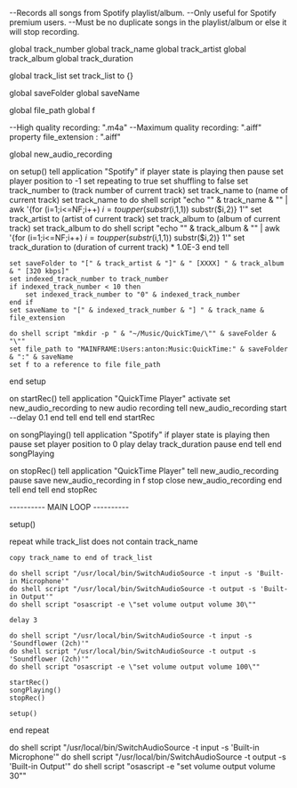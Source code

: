 --Records all songs from Spotify playlist/album.
--Only useful for Spotify premium users.
--Must be no duplicate songs in the playlist/album or else it will stop recording.

global track_number
global track_name
global track_artist
global track_album
global track_duration

global track_list
set track_list to {}

global saveFolder
global saveName

global file_path
global f

--High quality recording: ".m4a"
--Maximum quality recording: ".aiff"
property file_extension : ".aiff"

global new_audio_recording

on setup()
	tell application "Spotify"
		if player state is playing then pause
		set player position to -1
		set repeating to true
		set shuffling to false
		set track_number to (track number of current track)
		set track_name to (name of current track)
		set track_name to do shell script "echo \"" & track_name & "\" | awk '{for (i=1;i<=NF;i++) $i=toupper(substr($i,1,1)) substr($i,2)} 1'"
		set track_artist to (artist of current track)
		set track_album to (album of current track)
		set track_album to do shell script "echo \"" & track_album & "\" | awk '{for (i=1;i<=NF;i++) $i=toupper(substr($i,1,1)) substr($i,2)} 1'"
		set track_duration to (duration of current track) * 1.0E-3
	end tell
	
	set saveFolder to "[" & track_artist & "]" & " [XXXX] " & track_album & " [320 kbps]"
	set indexed_track_number to track_number
	if indexed_track_number < 10 then
		set indexed_track_number to "0" & indexed_track_number
	end if
	set saveName to "[" & indexed_track_number & "] " & track_name & file_extension
	
	do shell script "mkdir -p " & "~/Music/QuickTime/\"" & saveFolder & "\""
	set file_path to "MAINFRAME:Users:anton:Music:QuickTime:" & saveFolder & ":" & saveName
	set f to a reference to file file_path
end setup

on startRec()
	tell application "QuickTime Player"
		activate
		set new_audio_recording to new audio recording
		tell new_audio_recording
			start
			--delay 0.1
		end tell
	end tell
end startRec

on songPlaying()
	tell application "Spotify"
		if player state is playing then pause
		set player position to 0
		play
		delay track_duration
		pause
	end tell
end songPlaying

on stopRec()
	tell application "QuickTime Player"
		tell new_audio_recording
			pause
			save new_audio_recording in f
			stop
			close new_audio_recording
		end tell
	end tell
end stopRec

---------- MAIN LOOP ----------

setup()

repeat while track_list does not contain track_name
	
	copy track_name to end of track_list
	
	do shell script "/usr/local/bin/SwitchAudioSource -t input -s 'Built-in Microphone'"
	do shell script "/usr/local/bin/SwitchAudioSource -t output -s 'Built-in Output'"
	do shell script "osascript -e \"set volume output volume 30\""
	
	delay 3
	
	do shell script "/usr/local/bin/SwitchAudioSource -t input -s 'Soundflower (2ch)'"
	do shell script "/usr/local/bin/SwitchAudioSource -t output -s 'Soundflower (2ch)'"
	do shell script "osascript -e \"set volume output volume 100\""
	
	startRec()
	songPlaying()
	stopRec()
	
	setup()
	
end repeat

do shell script "/usr/local/bin/SwitchAudioSource -t input -s 'Built-in Microphone'"
do shell script "/usr/local/bin/SwitchAudioSource -t output -s 'Built-in Output'"
do shell script "osascript -e \"set volume output volume 30\""
